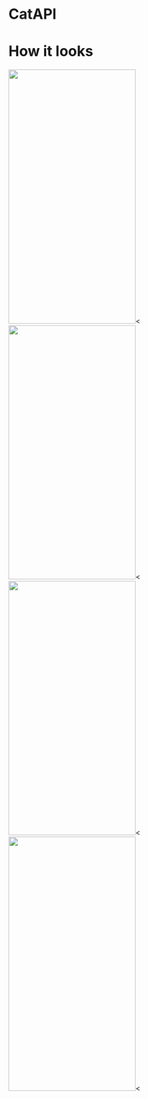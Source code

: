 #  CatAPI


# How it looks

<img src="https://user-images.githubusercontent.com/73592197/195173508-06d8443b-293c-4197-8dc6-9028bdc3c87d.png" width="250" height="500" /><
 <img src="https://user-images.githubusercontent.com/73592197/195173530-049a8689-5e25-4062-a43f-32b4bd39c3b7.png" width="250" height="500" /><
  <img src="https://user-images.githubusercontent.com/73592197/195173520-1e8581a0-27e8-47df-94f0-18928a4671f9.png)" width="250" height="500" /><
 <img src="https://user-images.githubusercontent.com/73592197/195173511-5e1d84f3-70e8-4ec6-b158-1c384e3eeaa3.png" width="250" height="500" /><

